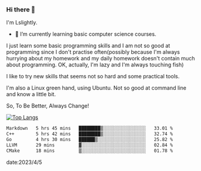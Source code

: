 ### Hi there 👋

I'm Lslightly.

- 🌱 I’m currently learning basic computer science courses.

I just learn some basic programming skills and I am not so good at programming since I don't practise often(possibly because I'm always hurrying about my homework and my daily homework doesn't contain much about programming. OK, actually, I'm lazy and I'm always touching fish)

I like to try new skills that seems not so hard and some practical tools.

I'm also a Linux green hand, using Ubuntu. Not so good at command line and know a little bit.

So, To Be Better, Always Change!

[![Top Langs](https://github-readme-stats.vercel.app/api/top-langs/?username=Lslightly&layout=compact)](https://github.com/anuraghazra/github-readme-stats)

<!--START_SECTION:waka-->

```txt
Markdown   5 hrs 45 mins   ████████▒░░░░░░░░░░░░░░░░   33.01 %
C++        5 hrs 42 mins   ████████▒░░░░░░░░░░░░░░░░   32.74 %
Go         4 hrs 30 mins   ██████▒░░░░░░░░░░░░░░░░░░   25.82 %
LLVM       29 mins         ▓░░░░░░░░░░░░░░░░░░░░░░░░   02.84 %
CMake      18 mins         ▒░░░░░░░░░░░░░░░░░░░░░░░░   01.78 %
```

<!--END_SECTION:waka-->

date:2023/4/5

